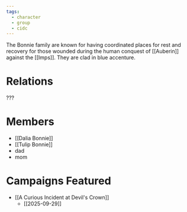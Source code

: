 ```yaml
---
tags:
  - character
  - group
  - cidc
---
```

The Bonnie family are known for having coordinated places for rest and recovery for those wounded during the human conquest of [[Auberin]] against the [[Imps]]. They are clad in blue accenture.

# Relations
???

# Members
- [[Dalia Bonnie]]
- [[Tulip Bonnie]]
- dad
- mom

# Campaigns Featured
- [[A Curious Incident at Devil's Crown]]
	- [[2025-09-29]]
